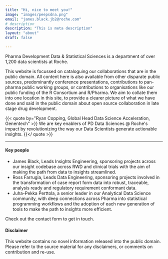 ```yaml
---
title: "Hi, nice to meet you!"
image: "images/peepsdna.png"
email: "james.black.jb2@roche.com"
# description
description: "This is meta description"
layout: "about"
draft: false

---
```


Pharma Development Data & Statistical Sciences is a department of over 1,200 data scientists at Roche. 

This website is focussed on cataloguing our collaborations that are in the public domain. All content here is also available from other disparate public sources, predominantly 
conference presentations, contributions to pan-pharma public working groups, or contributions to organisations like our public funding of the R Consortium and R/Pharma. We aim to collate them into one location in this site, to provide a clearer picture of what we have done and said in the public domain about open source collaboration in late stage drug development.

{{< quote by="Ryan Copping, Global Head Data Science Acceleration, Genentech" >}}
We are key enablers of PD Data Sciences @ Roche's impact by revolutionizing the way our Data Scientists generate actionable insights.
{{</ quote >}}

<hr>

#### Key people

- James Black, Leads Insights Engineering, sponsoring projects across our insight codebase across RWD and clinical trials with the aim of making the path from data to insights streamlined.
- Ross Farrugia, Leads Data Engineering, sponsoring projects involved in the transformation of case report form data into robust, traceable, analysis ready and regulatory requirement conformant data. 
- Juha-Pekka Perttola, a senior leader in our Analytical Data Science community, with deep connections across Pharma into statistical programming workflows and the adoption of each new generation of tools to make the path to insights more efficient.

Check out the contact form to get in touch.

#### Disclaimer

This website contains no novel information released into the public domain. Please refer to the source material for any disclaimers, or comments on contribution and re-use.

